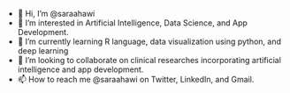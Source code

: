 - 👋 Hi, I’m @saraahawi
- 👀 I’m interested in Artificial Intelligence, Data Science, and App Development.
- 🌱 I’m currently learning R language, data visualization using python, and deep learning
- 💞️ I’m looking to collaborate on clinical researches incorporating artificial intelligence and app development.
- 📫 How to reach me @saraahawi on Twitter, LinkedIn, and Gmail. 

<!---
saraahawi/saraahawi is a ✨ special ✨ repository because its `README.md` (this file) appears on your GitHub profile.
You can click the Preview link to take a look at your changes.
--->
